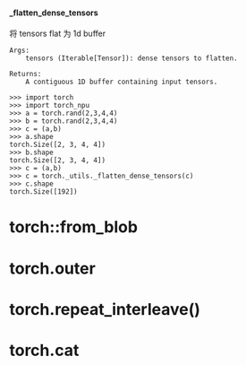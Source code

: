 #### _flatten_dense_tensors

将 tensors flat 为 1d buffer
```shell
Args:
    tensors (Iterable[Tensor]): dense tensors to flatten.

Returns:
    A contiguous 1D buffer containing input tensors.

>>> import torch
>>> import torch_npu
>>> a = torch.rand(2,3,4,4)
>>> b = torch.rand(2,3,4,4)
>>> c = (a,b)
>>> a.shape
torch.Size([2, 3, 4, 4])
>>> b.shape
torch.Size([2, 3, 4, 4])
>>> c = (a,b)
>>> c = torch._utils._flatten_dense_tensors(c)
>>> c.shape
torch.Size([192])

```

# torch::from_blob

# torch.outer 

# torch.repeat_interleave()

# torch.cat 
